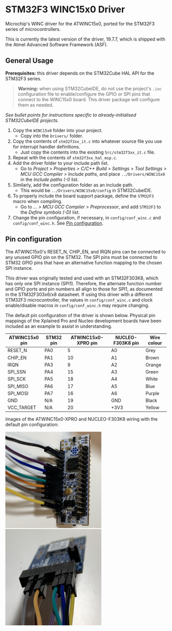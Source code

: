 # STM32F3 WINC15x0 Driver
Microchip's WINC driver for the ATWINC15x0, ported for the STM32F3 series of microcontrollers.

This is currently the latest version of the driver, 19.7.7, which is shipped with the Atmel Advanced Software Framework (ASF).

## General Usage
**Prerequisites:** this driver depends on the STM32Cube HAL API for the STM32F3 series.

> **Warning:** when using STM32CubeIDE, do not use the project's `.ioc` configuration file to enable/configure the GPIO or SPI pins that connect to the WINC15x0 board. This driver package will configure them as needed.

*See bullet points for instructions specific to already-initialised STM32CubeIDE projects.*

1. Copy the `WINC15x0` folder into your project.
    - Copy into the `Drivers/` folder.
2. Copy the contents of `stm32f3xx_it.c` into whatever source file you use for interrupt handler definitions.
    - Just copy the contents into the existing `Src/stm32f3xx_it.c` file.
3. Repeat with the contents of `stm32f3xx_hal_msp.c`.
4. Add the driver folder to your include path list.
    - Go to *Project > Properties > C/C++ Build > Settings > Tool Settings > MCU GCC Compiler > Include paths*, and place `../Drivers/WINC15x0` in the *Include paths (-I)* list.
5. Similarly, add the configuration folder as an include path.
    - This would be `../Drivers/WINC15x0/config` in STM32CubeIDE.
6. To properly include the board support package, define the `STM32F3` macro when compiling.
    - Go to *... > MCU GCC Compiler > Preprocessor*, and add `STM32F3` to the *Define symbols (-D)* list.
7. Change the pin configuration, if necessary, in `config/conf_winc.c` and `config/conf_winc.h`. See [Pin configuration](#pin-configuration).

## Pin configuration
The ATWINC15x0's RESET_N, CHIP_EN, and IRQN pins can be connected to any unused GPIO pin on the STM32. The SPI pins must be connected to STM32 GPIO pins that have an alternative function mapping to the chosen SPI instance.

This driver was originally tested and used with an STM32F303K8, which has only one SPI instance (SPI1). Therefore, the alternate function number and GPIO ports and pin numbers all align to those for SPI1, as documented in the STM32F303x6/x8 datasheet. If using this driver with a different STM32F3 microcontroller, the values in `config/conf_winc.c` and clock enable/disable macros in `config/conf_winc.h` may require changing.

The default pin configuration of the driver is shown below. Physical pin mappings of the Xplained Pro and Nucleo development boards have been included as an example to assist in understanding.

| ATWINC15x0 pin | STM32 pin | ATWINC15x0-XPRO pin | NUCLEO-F303K8 pin | Wire colour |
|----------------|-----------|---------------------|-------------------|-------------|
| RESET_N        | PA0       | 5                   | A0                | Grey        |
| CHIP_EN        | PA1       | 10                  | A1                | Brown       |
| IRQN           | PA3       | 9                   | A2                | Orange      |
| SPI_SSN        | PA4       | 15                  | A3                | Green       |
| SPI_SCK        | PA5       | 18                  | A4                | White       |
| SPI_MISO       | PA6       | 17                  | A5                | Blue        |
| SPI_MOSI       | PA7       | 16                  | A6                | Purple      |
| GND            | N/A       | 19                  | GND               | Black       |
| VCC_TARGET     | N/A       | 20                  | +3V3              | Yellow      |

Images of the ATWINC15x0-XPRO and NUCLEO-F303K8 wiring with the default pin configuration:

<img src="Documentation/NUCLEO_F303K8.jpg" width=300 /> <img src="Documentation/ATWINC15x0_XPRO.jpg" width=300 />

